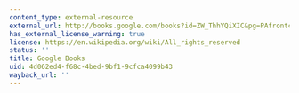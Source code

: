 ```yaml
---
content_type: external-resource
external_url: http://books.google.com/books?id=ZW_ThhYQiXIC&pg=PAfrontcover
has_external_license_warning: true
license: https://en.wikipedia.org/wiki/All_rights_reserved
status: ''
title: Google Books
uid: 4d062ed4-f68c-4bed-9bf1-9cfca4099b43
wayback_url: ''
---
```

